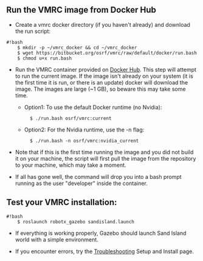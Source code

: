 ## Run the VMRC image from Docker Hub ##

* Create a vmrc docker directory (if you haven't already) and download the run script:

```
#!bash
    $ mkdir -p ~/vmrc_docker && cd ~/vmrc_docker
    $ wget https://bitbucket.org/osrf/vmrc/raw/default/docker/run.bash
    $ chmod u+x run.bash
```

* Run the VMRC container provided on [Docker Hub](https://hub.docker.com/r/osrf/vmrc/tags/).  This step will attempt to run the current image.  If the image isn't already on your system (it is the first time it is run, or there is an update) docker will download the image.  The images are large (~1 GB), so beware this may take some time.

    * Option1: To use the default Docker runtime (no Nvidia):

            $ ./run.bash osrf/vmrc:current

    * Option2: For the Nvidia runtime, use the -n flag:

            $ ./run.bash -n osrf/vmrc:nvidia_current

* Note that if this is the first time running the image and you did not build it on your machine, the script will first pull the image from the repository to your machine, which may take a moment.

* If all has gone well, the command will drop you into a bash prompt running as the user "developer" inside the container. 

## Test your VMRC installation: ##

```
#!bash
    $ roslaunch robotx_gazebo sandisland.launch
```

* If everything is working properly, Gazebo should launch Sand Island world with a simple environment.

* If you encounter errors, try the [Troubleshooting](https://bitbucket.org/osrf/vmrc/wiki/Troubleshooting) Setup and Install page.